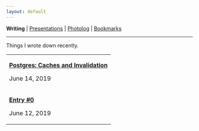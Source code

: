 ```yaml
---
layout: default
---
```

<b>Writing</b> | <a href="https://amitlan.github.io/talks">Presentations</a> | <a href="https://amitlan.github.io/photolog">Photolog</a> | <a href="https://amitlan.github.io/bookmarks">Bookmarks</a>
<hr>
Things I wrote down recently.

<table>
  <tr>
    <td><p><a href="pginval"><b>Postgres: Caches and Invalidation</b></a></p><p>June 14, 2019</p></td>
  </tr>
  <tr>
    <td><p><a href="intro"><b>Entry #0</b></a></p><p>June 12, 2019</p></td>
  </tr>
</table>
